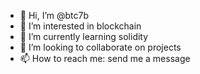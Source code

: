 - 👋 Hi, I’m @btc7b
- 👀 I’m interested in blockchain
- 🌱 I’m currently learning solidity
- 💞️ I’m looking to collaborate on projects
- 📫 How to reach me: send me a message

<!---
btc7b/btc7b is a ✨ special ✨ repository because its `README.md` (this file) appears on your GitHub profile.
You can click the Preview link to take a look at your changes.
--->
